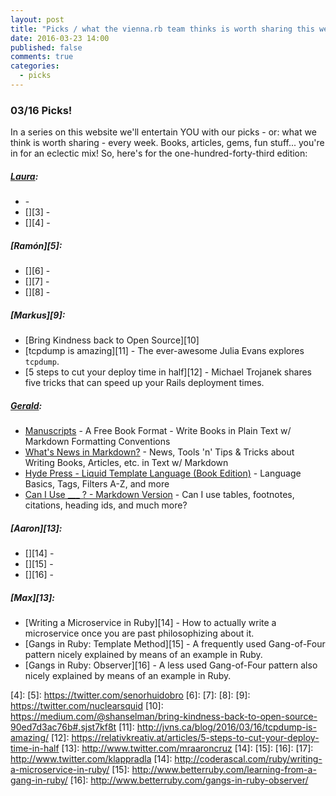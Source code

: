 ```yaml
---
layout: post
title: "Picks / what the vienna.rb team thinks is worth sharing this week"
date: 2016-03-23 14:00
published: false
comments: true
categories:
  - picks
---
```


### 03/16 Picks!

In a series on this website we'll entertain YOU with our picks - or: what we think is worth sharing - every week.
Books, articles, gems, fun stuff... you're in for an eclectic mix! So, here's for the one-hundred-forty-third edition:

##### [Laura][1]:
- [][2] -
- [][3] -
- [][4] -

##### [Ramón][5]:
- [][6] -
- [][7] -
- [][8] -

##### [Markus][9]:
- [Bring Kindness back to Open Source][10]
- [tcpdump is amazing][11] - The ever-awesome Julia Evans explores `tcpdump`.
- [5 steps to cut your deploy time in half][12] - Michael Trojanek shares five tricks that can speed up your Rails deployment times.

##### [Gerald](https://twitter.com/viennahtml):
- [Manuscripts](http://manuscripts.github.io) - A Free Book Format - Write Books in Plain Text w/ Markdown Formatting Conventions
- [What's News in Markdown?](https://twitter.com/manuscriptsnews) - News, Tools 'n' Tips & Tricks about Writing Books, Articles, etc. in Text w/ Markdown
- [Hyde Press - Liquid Template Language (Book Edition)](http://hydepress.github.io/liquid) - Language Basics, Tags, Filters A-Z, and more
- [Can I Use ___ ? - Markdown Version](http://manuscripts.github.io/markdown-can-i-use) - Can I use tables, footnotes, citations, heading ids, and much more?


##### [Aaron][13]:
- [][14] -
- [][15] -
- [][16] -

##### [Max][13]:
- [Writing a Microservice in Ruby][14] - How to actually write a microservice once you are past philosophizing about it.
- [Gangs in Ruby: Template Method][15] - A frequently used Gang-of-Four pattern nicely explained by means of an example in Ruby.
- [Gangs in Ruby: Observer][16] - A less used Gang-of-Four pattern also nicely explained by means of an example in Ruby.

[1]: http://www.twitter.com/alicetragedy
[2]:
[3]:
[4]:
[5]: https://twitter.com/senorhuidobro
[6]:
[7]:
[8]:
[9]: https://twitter.com/nuclearsquid
[10]: https://medium.com/@shanselman/bring-kindness-back-to-open-source-90ed7d3ac76b#.sjst7kf8t
[11]: http://jvns.ca/blog/2016/03/16/tcpdump-is-amazing/
[12]: https://relativkreativ.at/articles/5-steps-to-cut-your-deploy-time-in-half
[13]: http://www.twitter.com/mraaroncruz
[14]:
[15]:
[16]:
[17]: http://www.twitter.com/klappradla
[14]: http://coderascal.com/ruby/writing-a-microservice-in-ruby/
[15]: http://www.betterruby.com/learning-from-a-gang-in-ruby/
[16]: http://www.betterruby.com/gangs-in-ruby-observer/
